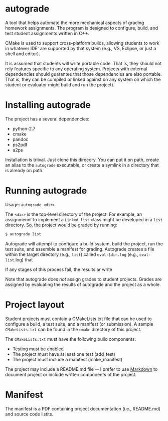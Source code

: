 autograde
=========

A tool that helps automate the more mechanical aspects of grading
homework assignments. The program is designed to configure, build,
and test student assignments written in C++.

CMake is used to support cross-platform builds, allowing students to
work in whatever IDE' are supported by that system (e.g., VS, Eclipse,
or just a shell and editor).

It is assumed that students will write portable code. That is, they
should not rely features specific to any operating system. Projects
with external dependencies should guarantee that those dependencies
are also portable. That is, they can be compiled or linked against on 
any system on which the student or evaluator might build and run the 
project).


Installing autograde
====================

The project has a several dependencies:
- python-2.7
- cmake
- pandoc
- ps2pdf
- a2ps

Installation is triival. Just clone this direcory. You can put it
on path, create an alias to the `autograde` executable, or create
a symlink in a directory that is already on path.

Running autograde
=================

Usage: `autograde <dir>`

The `<dir>` is the top-level directory of the project. For example, an 
assignmennt to implement a `Linked_list` class might be developed in a 
`list` directory. So, the project would be graded by running:


```bash
$ autograde list
```

Autograde will attempt to configure a build system, build the project,
run the test suite, and assemble a manifest for grading. Autograde
creates a file within the target directory (e.g., `list`) called
`eval-$dir.log` (e.g., `eval-list`.log) that 

If any stages
of this process fail, the results ar write

Note that autograde does *not* assign grades to student projects. Grades
are assigned by evaluating the results of autograde and the project as
a whole.


Project layout
==============

Student projects must contain a CMakeLists.txt file that can be used to
configure a build, a test suite, and a manifest (or submission). A
sample `CMakeLists.txt` can be found in the `cmake` directory of this
project.

The `CMakeLists.txt` must have the following build components:

- Testing must be enabled
- The project must have at least one test (add_test)
- The project must include a manifest (make_manifest)

The project may include a README.md file -- I prefer to use 
[Markdown](http://daringfireball.net/projects/markdown/) to document
project or include written components of the project.


Manifest
========

The manifest is a PDF containing project documentation (i.e., README.md)
and source code listits.


